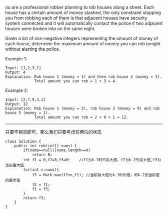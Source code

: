 ou are a professional robber planning to rob houses along a street. Each house has a certain amount of money stashed, the only constraint stopping you from robbing each of them is that adjacent houses have security system connected and it will automatically contact the police if two adjacent houses were broken into on the same night.

Given a list of non-negative integers representing the amount of money of each house, determine the maximum amount of money you can rob tonight without alerting the police.

Example 1:

```
Input: [1,2,3,1]
Output: 4
Explanation: Rob house 1 (money = 1) and then rob house 3 (money = 3).
             Total amount you can rob = 1 + 3 = 4.
```

Example 2:


```
Input: [2,7,9,3,1]
Output: 12
Explanation: Rob house 1 (money = 2), rob house 3 (money = 9) and rob house 5 (money = 1).
             Total amount you can rob = 2 + 9 + 1 = 12.
```

---
只要不相邻即可，那么我们只要考虑前两位的状态
```
class Solution {
    public int rob(int[] nums) {
        if(nums==null||nums.length==0)
            return 0;
        int f1 = 0,f2=0,f3=0;    //f1为k-1时的最大值，f2为k-2的最大值,f3为当前最大值
        for(int n:nums){
            f3 = Math.max(f2+n,f1); //当前最大值为k-1时的值，和k-2加当前值的最大值
            f2 = f1;
            f1 = f3;
        }
        return f3;
    }
}
```
